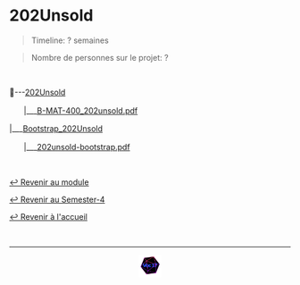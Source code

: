 # 202Unsold

> Timeline: ? semaines

> Nombre de personnes sur le projet: ?

<br>

📂---[202Unsold](https://github.com/Studio-17/Epitech-Subjects/tree/main/Semester-4/B-MAT-400/202Unsold/202Unsold)

ㅤㅤ|\_\_\_[B-MAT-400_202unsold.pdf](https://github.com/Studio-17/Epitech-Subjects/blob/main/Semester-4/B-MAT-400/202Unsold/202Unsold/B-MAT-400_202unsold.pdf)

|\_\_\_[Bootstrap_202Unsold](https://github.com/Studio-17/Epitech-Subjects/tree/main/Semester-4/B-MAT-400/202Unsold/Bootstrap_202Unsold)

ㅤㅤ|\_\_\_[202unsold-bootstrap.pdf](https://github.com/Studio-17/Epitech-Subjects/blob/main/Semester-4/B-MAT-400/202Unsold/Bootstrap_202Unsold/202unsold-bootstrap.pdf)


<br>

[↩️ Revenir au module](https://github.com/Studio-17/Epitech-Subjects/tree/main/Semester-4/B-MAT-400)

[↩️ Revenir au Semester-4](https://github.com/Studio-17/Epitech-Subjects/tree/main/Semester-4)

[↩️ Revenir à l'accueil](https://github.com/Studio-17/Epitech-Subjects)

<br>

---

<div align="center">

<a href="https://github.com/Studio-17" target="_blank"><img src="../../../assets/voc17.gif" width="40"></a>

</div>